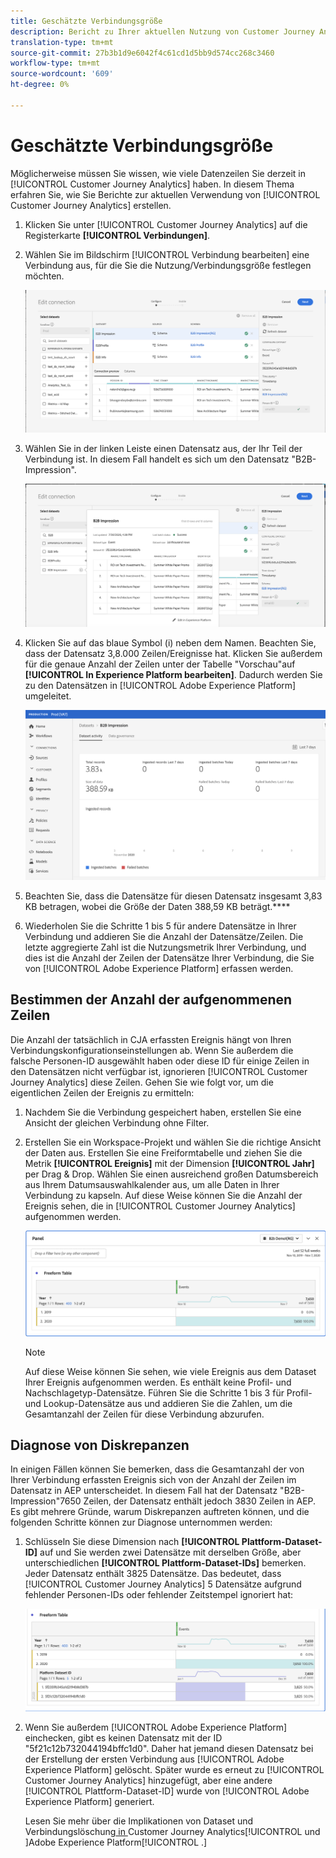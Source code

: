 ```yaml
---
title: Geschätzte Verbindungsgröße
description: Bericht zu Ihrer aktuellen Nutzung von Customer Journey Analytics (für Rechnungszwecke)
translation-type: tm+mt
source-git-commit: 27b3b1d9e6042f4c61cd1d5bb9d574cc268c3460
workflow-type: tm+mt
source-wordcount: '609'
ht-degree: 0%

---
```



# Geschätzte Verbindungsgröße

Möglicherweise müssen Sie wissen, wie viele Datenzeilen Sie derzeit in [!UICONTROL Customer Journey Analytics] haben. In diesem Thema erfahren Sie, wie Sie Berichte zur aktuellen Verwendung von [!UICONTROL Customer Journey Analytics] erstellen.

1. Klicken Sie unter [!UICONTROL Customer Journey Analytics] auf die Registerkarte **[!UICONTROL Verbindungen]**.
1. Wählen Sie im Bildschirm [!UICONTROL Verbindung bearbeiten] eine Verbindung aus, für die Sie die Nutzung/Verbindungsgröße festlegen möchten.

   ![Verbindung bearbeiten](assets/edit-connection.png)

1. Wählen Sie in der linken Leiste einen Datensatz aus, der Ihr Teil der Verbindung ist. In diesem Fall handelt es sich um den Datensatz &quot;B2B-Impression&quot;.

   ![Datensatz](assets/dataset.png)

1. Klicken Sie auf das blaue Symbol (i) neben dem Namen. Beachten Sie, dass der Datensatz 3,8.000 Zeilen/Ereignisse hat. Klicken Sie außerdem für die genaue Anzahl der Zeilen unter der Tabelle &quot;Vorschau&quot;auf **[!UICONTROL In Experience Platform bearbeiten]**. Dadurch werden Sie zu den Datensätzen in [!UICONTROL Adobe Experience Platform] umgeleitet.

   ![AEP-Dataset-Info](assets/data-size.png)

1. Beachten Sie, dass die Datensätze für diesen Datensatz insgesamt 3,83 KB betragen, wobei die Größe der Daten 388,59 KB beträgt.****

1. Wiederholen Sie die Schritte 1 bis 5 für andere Datensätze in Ihrer Verbindung und addieren Sie die Anzahl der Datensätze/Zeilen. Die letzte aggregierte Zahl ist die Nutzungsmetrik Ihrer Verbindung, und dies ist die Anzahl der Zeilen der Datensätze Ihrer Verbindung, die Sie von [!UICONTROL Adobe Experience Platform] erfassen werden.

## Bestimmen der Anzahl der aufgenommenen Zeilen

Die Anzahl der tatsächlich in CJA erfassten Ereignis hängt von Ihren Verbindungskonfigurationseinstellungen ab. Wenn Sie außerdem die falsche Personen-ID ausgewählt haben oder diese ID für einige Zeilen in den Datensätzen nicht verfügbar ist, ignorieren [!UICONTROL Customer Journey Analytics] diese Zeilen. Gehen Sie wie folgt vor, um die eigentlichen Zeilen der Ereignis zu ermitteln:

1. Nachdem Sie die Verbindung gespeichert haben, erstellen Sie eine Ansicht der gleichen Verbindung ohne Filter.
1. Erstellen Sie ein Workspace-Projekt und wählen Sie die richtige Ansicht der Daten aus. Erstellen Sie eine Freiformtabelle und ziehen Sie die Metrik **[!UICONTROL Ereignis]** mit der Dimension **[!UICONTROL Jahr]** per Drag &amp; Drop. Wählen Sie einen ausreichend großen Datumsbereich aus Ihrem Datumsauswahlkalender aus, um alle Daten in Ihrer Verbindung zu kapseln. Auf diese Weise können Sie die Anzahl der Ereignis sehen, die in [!UICONTROL Customer Journey Analytics] aufgenommen werden.

   ![Workspace-Projekt](assets/event-number.png)

   >[!NOTE]
   >
   >Auf diese Weise können Sie sehen, wie viele Ereignis aus dem Dataset Ihrer Ereignis aufgenommen werden. Es enthält keine Profil- und Nachschlagetyp-Datensätze. Führen Sie die Schritte 1 bis 3 für Profil- und Lookup-Datensätze aus und addieren Sie die Zahlen, um die Gesamtanzahl der Zeilen für diese Verbindung abzurufen.

## Diagnose von Diskrepanzen

In einigen Fällen können Sie bemerken, dass die Gesamtanzahl der von Ihrer Verbindung erfassten Ereignis sich von der Anzahl der Zeilen im Datensatz in AEP unterscheidet. In diesem Fall hat der Datensatz &quot;B2B-Impression&quot;7650 Zeilen, der Datensatz enthält jedoch 3830 Zeilen in AEP. Es gibt mehrere Gründe, warum Diskrepanzen auftreten können, und die folgenden Schritte können zur Diagnose unternommen werden:

1. Schlüsseln Sie diese Dimension nach **[!UICONTROL Plattform-Dataset-ID]** auf und Sie werden zwei Datensätze mit derselben Größe, aber unterschiedlichen **[!UICONTROL Plattform-Dataset-IDs]** bemerken. Jeder Datensatz enthält 3825 Datensätze. Das bedeutet, dass [!UICONTROL Customer Journey Analytics] 5 Datensätze aufgrund fehlender Personen-IDs oder fehlender Zeitstempel ignoriert hat:

   ![Aufschlüsselung](assets/data-size2.png)

1. Wenn Sie außerdem [!UICONTROL Adobe Experience Platform] einchecken, gibt es keinen Datensatz mit der ID &quot;5f21c12b732044194bffc1d0&quot;. Daher hat jemand diesen Datensatz bei der Erstellung der ersten Verbindung aus [!UICONTROL Adobe Experience Platform] gelöscht. Später wurde es erneut zu [!UICONTROL Customer Journey Analytics] hinzugefügt, aber eine andere [!UICONTROL Plattform-Dataset-ID] wurde von [!UICONTROL Adobe Experience Platform] generiert.

   Lesen Sie mehr über die Implikationen von Dataset und Verbindungslöschung[ in ](https://experienceleague.adobe.com/docs/analytics-platform/using/cja-overview/cja-faq.html?lang=en#implications-of-deleting-data-components)Customer Journey Analytics[!UICONTROL  und ]Adobe Experience Platform[!UICONTROL .]
